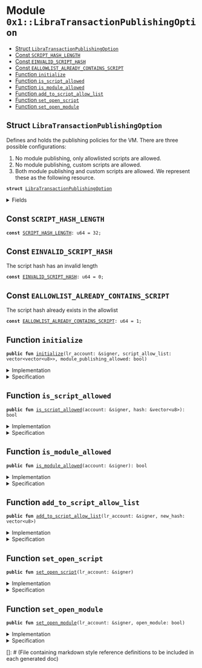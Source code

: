 
<a name="0x1_LibraTransactionPublishingOption"></a>

# Module `0x1::LibraTransactionPublishingOption`



-  [Struct <code><a href="LibraTransactionPublishingOption.md#0x1_LibraTransactionPublishingOption">LibraTransactionPublishingOption</a></code>](#0x1_LibraTransactionPublishingOption_LibraTransactionPublishingOption)
-  [Const <code><a href="LibraTransactionPublishingOption.md#0x1_LibraTransactionPublishingOption_SCRIPT_HASH_LENGTH">SCRIPT_HASH_LENGTH</a></code>](#0x1_LibraTransactionPublishingOption_SCRIPT_HASH_LENGTH)
-  [Const <code><a href="LibraTransactionPublishingOption.md#0x1_LibraTransactionPublishingOption_EINVALID_SCRIPT_HASH">EINVALID_SCRIPT_HASH</a></code>](#0x1_LibraTransactionPublishingOption_EINVALID_SCRIPT_HASH)
-  [Const <code><a href="LibraTransactionPublishingOption.md#0x1_LibraTransactionPublishingOption_EALLOWLIST_ALREADY_CONTAINS_SCRIPT">EALLOWLIST_ALREADY_CONTAINS_SCRIPT</a></code>](#0x1_LibraTransactionPublishingOption_EALLOWLIST_ALREADY_CONTAINS_SCRIPT)
-  [Function <code>initialize</code>](#0x1_LibraTransactionPublishingOption_initialize)
-  [Function <code>is_script_allowed</code>](#0x1_LibraTransactionPublishingOption_is_script_allowed)
-  [Function <code>is_module_allowed</code>](#0x1_LibraTransactionPublishingOption_is_module_allowed)
-  [Function <code>add_to_script_allow_list</code>](#0x1_LibraTransactionPublishingOption_add_to_script_allow_list)
-  [Function <code>set_open_script</code>](#0x1_LibraTransactionPublishingOption_set_open_script)
-  [Function <code>set_open_module</code>](#0x1_LibraTransactionPublishingOption_set_open_module)


<a name="0x1_LibraTransactionPublishingOption_LibraTransactionPublishingOption"></a>

## Struct `LibraTransactionPublishingOption`

Defines and holds the publishing policies for the VM. There are three possible configurations:
1. No module publishing, only allowlisted scripts are allowed.
2. No module publishing, custom scripts are allowed.
3. Both module publishing and custom scripts are allowed.
We represent these as the following resource.


<pre><code><b>struct</b> <a href="LibraTransactionPublishingOption.md#0x1_LibraTransactionPublishingOption">LibraTransactionPublishingOption</a>
</code></pre>



<details>
<summary>Fields</summary>


<dl>
<dt>
<code>script_allow_list: vector&lt;vector&lt;u8&gt;&gt;</code>
</dt>
<dd>

</dd>
<dt>
<code>module_publishing_allowed: bool</code>
</dt>
<dd>

</dd>
</dl>


</details>

<a name="0x1_LibraTransactionPublishingOption_SCRIPT_HASH_LENGTH"></a>

## Const `SCRIPT_HASH_LENGTH`



<pre><code><b>const</b> <a href="LibraTransactionPublishingOption.md#0x1_LibraTransactionPublishingOption_SCRIPT_HASH_LENGTH">SCRIPT_HASH_LENGTH</a>: u64 = 32;
</code></pre>



<a name="0x1_LibraTransactionPublishingOption_EINVALID_SCRIPT_HASH"></a>

## Const `EINVALID_SCRIPT_HASH`

The script hash has an invalid length


<pre><code><b>const</b> <a href="LibraTransactionPublishingOption.md#0x1_LibraTransactionPublishingOption_EINVALID_SCRIPT_HASH">EINVALID_SCRIPT_HASH</a>: u64 = 0;
</code></pre>



<a name="0x1_LibraTransactionPublishingOption_EALLOWLIST_ALREADY_CONTAINS_SCRIPT"></a>

## Const `EALLOWLIST_ALREADY_CONTAINS_SCRIPT`

The script hash already exists in the allowlist


<pre><code><b>const</b> <a href="LibraTransactionPublishingOption.md#0x1_LibraTransactionPublishingOption_EALLOWLIST_ALREADY_CONTAINS_SCRIPT">EALLOWLIST_ALREADY_CONTAINS_SCRIPT</a>: u64 = 1;
</code></pre>



<a name="0x1_LibraTransactionPublishingOption_initialize"></a>

## Function `initialize`



<pre><code><b>public</b> <b>fun</b> <a href="LibraTransactionPublishingOption.md#0x1_LibraTransactionPublishingOption_initialize">initialize</a>(lr_account: &signer, script_allow_list: vector&lt;vector&lt;u8&gt;&gt;, module_publishing_allowed: bool)
</code></pre>



<details>
<summary>Implementation</summary>


<pre><code><b>public</b> <b>fun</b> <a href="LibraTransactionPublishingOption.md#0x1_LibraTransactionPublishingOption_initialize">initialize</a>(
    lr_account: &signer,
    script_allow_list: vector&lt;vector&lt;u8&gt;&gt;,
    module_publishing_allowed: bool,
) {
    <a href="LibraTimestamp.md#0x1_LibraTimestamp_assert_genesis">LibraTimestamp::assert_genesis</a>();
    <a href="Roles.md#0x1_Roles_assert_libra_root">Roles::assert_libra_root</a>(lr_account);

    <a href="LibraConfig.md#0x1_LibraConfig_publish_new_config">LibraConfig::publish_new_config</a>(
        lr_account,
        <a href="LibraTransactionPublishingOption.md#0x1_LibraTransactionPublishingOption">LibraTransactionPublishingOption</a> {
            script_allow_list, module_publishing_allowed
        }
    );
}
</code></pre>



</details>

<details>
<summary>Specification</summary>


Must abort if the signer does not have the LibraRoot role [H10].


<pre><code><b>include</b> <a href="Roles.md#0x1_Roles_AbortsIfNotLibraRoot">Roles::AbortsIfNotLibraRoot</a>{account: lr_account};
<b>include</b> <a href="LibraTimestamp.md#0x1_LibraTimestamp_AbortsIfNotGenesis">LibraTimestamp::AbortsIfNotGenesis</a>;
<b>include</b> <a href="LibraConfig.md#0x1_LibraConfig_PublishNewConfigAbortsIf">LibraConfig::PublishNewConfigAbortsIf</a>&lt;<a href="LibraTransactionPublishingOption.md#0x1_LibraTransactionPublishingOption">LibraTransactionPublishingOption</a>&gt;;
<b>include</b> <a href="LibraConfig.md#0x1_LibraConfig_PublishNewConfigEnsures">LibraConfig::PublishNewConfigEnsures</a>&lt;<a href="LibraTransactionPublishingOption.md#0x1_LibraTransactionPublishingOption">LibraTransactionPublishingOption</a>&gt; {
    payload: <a href="LibraTransactionPublishingOption.md#0x1_LibraTransactionPublishingOption">LibraTransactionPublishingOption</a> {
        script_allow_list, module_publishing_allowed
    }};
</code></pre>



</details>

<a name="0x1_LibraTransactionPublishingOption_is_script_allowed"></a>

## Function `is_script_allowed`



<pre><code><b>public</b> <b>fun</b> <a href="LibraTransactionPublishingOption.md#0x1_LibraTransactionPublishingOption_is_script_allowed">is_script_allowed</a>(account: &signer, hash: &vector&lt;u8&gt;): bool
</code></pre>



<details>
<summary>Implementation</summary>


<pre><code><b>public</b> <b>fun</b> <a href="LibraTransactionPublishingOption.md#0x1_LibraTransactionPublishingOption_is_script_allowed">is_script_allowed</a>(account: &signer, hash: &vector&lt;u8&gt;): bool {
    <b>let</b> publish_option = <a href="LibraConfig.md#0x1_LibraConfig_get">LibraConfig::get</a>&lt;<a href="LibraTransactionPublishingOption.md#0x1_LibraTransactionPublishingOption">LibraTransactionPublishingOption</a>&gt;();

    <a href="Vector.md#0x1_Vector_is_empty">Vector::is_empty</a>(&publish_option.script_allow_list)
        || <a href="Vector.md#0x1_Vector_contains">Vector::contains</a>(&publish_option.script_allow_list, hash)
        || <a href="Roles.md#0x1_Roles_has_libra_root_role">Roles::has_libra_root_role</a>(account)
}
</code></pre>



</details>

<details>
<summary>Specification</summary>



<pre><code><b>include</b> <a href="LibraTransactionPublishingOption.md#0x1_LibraTransactionPublishingOption_AbortsIfNoTransactionPublishingOption">AbortsIfNoTransactionPublishingOption</a>;
</code></pre>




<a name="0x1_LibraTransactionPublishingOption_AbortsIfNoTransactionPublishingOption"></a>


<pre><code><b>schema</b> <a href="LibraTransactionPublishingOption.md#0x1_LibraTransactionPublishingOption_AbortsIfNoTransactionPublishingOption">AbortsIfNoTransactionPublishingOption</a> {
    <b>include</b> <a href="LibraTimestamp.md#0x1_LibraTimestamp_is_genesis">LibraTimestamp::is_genesis</a>() ==&gt; <a href="LibraConfig.md#0x1_LibraConfig_AbortsIfNotPublished">LibraConfig::AbortsIfNotPublished</a>&lt;<a href="LibraTransactionPublishingOption.md#0x1_LibraTransactionPublishingOption">LibraTransactionPublishingOption</a>&gt;{};
}
</code></pre>




<pre><code><b>invariant</b> [<b>global</b>] <a href="LibraTimestamp.md#0x1_LibraTimestamp_is_operating">LibraTimestamp::is_operating</a>() ==&gt;
    <a href="LibraConfig.md#0x1_LibraConfig_spec_is_published">LibraConfig::spec_is_published</a>&lt;<a href="LibraTransactionPublishingOption.md#0x1_LibraTransactionPublishingOption">LibraTransactionPublishingOption</a>&gt;();
</code></pre>



</details>

<a name="0x1_LibraTransactionPublishingOption_is_module_allowed"></a>

## Function `is_module_allowed`



<pre><code><b>public</b> <b>fun</b> <a href="LibraTransactionPublishingOption.md#0x1_LibraTransactionPublishingOption_is_module_allowed">is_module_allowed</a>(account: &signer): bool
</code></pre>



<details>
<summary>Implementation</summary>


<pre><code><b>public</b> <b>fun</b> <a href="LibraTransactionPublishingOption.md#0x1_LibraTransactionPublishingOption_is_module_allowed">is_module_allowed</a>(account: &signer): bool {
    <b>let</b> publish_option = <a href="LibraConfig.md#0x1_LibraConfig_get">LibraConfig::get</a>&lt;<a href="LibraTransactionPublishingOption.md#0x1_LibraTransactionPublishingOption">LibraTransactionPublishingOption</a>&gt;();

    publish_option.module_publishing_allowed || <a href="Roles.md#0x1_Roles_has_libra_root_role">Roles::has_libra_root_role</a>(account)
}
</code></pre>



</details>

<details>
<summary>Specification</summary>



<pre><code><b>include</b> <a href="LibraTransactionPublishingOption.md#0x1_LibraTransactionPublishingOption_AbortsIfNoTransactionPublishingOption">AbortsIfNoTransactionPublishingOption</a>;
</code></pre>



</details>

<a name="0x1_LibraTransactionPublishingOption_add_to_script_allow_list"></a>

## Function `add_to_script_allow_list`



<pre><code><b>public</b> <b>fun</b> <a href="LibraTransactionPublishingOption.md#0x1_LibraTransactionPublishingOption_add_to_script_allow_list">add_to_script_allow_list</a>(lr_account: &signer, new_hash: vector&lt;u8&gt;)
</code></pre>



<details>
<summary>Implementation</summary>


<pre><code><b>public</b> <b>fun</b> <a href="LibraTransactionPublishingOption.md#0x1_LibraTransactionPublishingOption_add_to_script_allow_list">add_to_script_allow_list</a>(lr_account: &signer, new_hash: vector&lt;u8&gt;) {
    <a href="Roles.md#0x1_Roles_assert_libra_root">Roles::assert_libra_root</a>(lr_account);

    <b>assert</b>(<a href="Vector.md#0x1_Vector_length">Vector::length</a>(&new_hash) == <a href="LibraTransactionPublishingOption.md#0x1_LibraTransactionPublishingOption_SCRIPT_HASH_LENGTH">SCRIPT_HASH_LENGTH</a>, <a href="Errors.md#0x1_Errors_invalid_argument">Errors::invalid_argument</a>(<a href="LibraTransactionPublishingOption.md#0x1_LibraTransactionPublishingOption_EINVALID_SCRIPT_HASH">EINVALID_SCRIPT_HASH</a>));

    <b>let</b> publish_option = <a href="LibraConfig.md#0x1_LibraConfig_get">LibraConfig::get</a>&lt;<a href="LibraTransactionPublishingOption.md#0x1_LibraTransactionPublishingOption">LibraTransactionPublishingOption</a>&gt;();
    <b>if</b> (<a href="Vector.md#0x1_Vector_contains">Vector::contains</a>(&publish_option.script_allow_list, &new_hash)) {
          <b>abort</b> <a href="Errors.md#0x1_Errors_invalid_argument">Errors::invalid_argument</a>(<a href="LibraTransactionPublishingOption.md#0x1_LibraTransactionPublishingOption_EALLOWLIST_ALREADY_CONTAINS_SCRIPT">EALLOWLIST_ALREADY_CONTAINS_SCRIPT</a>)
    };
    <a href="Vector.md#0x1_Vector_push_back">Vector::push_back</a>(&<b>mut</b> publish_option.script_allow_list, new_hash);

    <a href="LibraConfig.md#0x1_LibraConfig_set">LibraConfig::set</a>&lt;<a href="LibraTransactionPublishingOption.md#0x1_LibraTransactionPublishingOption">LibraTransactionPublishingOption</a>&gt;(lr_account, publish_option);
}
</code></pre>



</details>

<details>
<summary>Specification</summary>



<pre><code><b>pragma</b> aborts_if_is_partial = <b>true</b>;
</code></pre>


Must abort if the signer does not have the LibraRoot role [H10].


<pre><code><b>include</b> <a href="Roles.md#0x1_Roles_AbortsIfNotLibraRoot">Roles::AbortsIfNotLibraRoot</a>{account: lr_account};
<b>aborts_with</b> <a href="Errors.md#0x1_Errors_INVALID_STATE">Errors::INVALID_STATE</a>, <a href="Errors.md#0x1_Errors_INVALID_ARGUMENT">Errors::INVALID_ARGUMENT</a>, <a href="Errors.md#0x1_Errors_REQUIRES_CAPABILITY">Errors::REQUIRES_CAPABILITY</a>, <a href="Errors.md#0x1_Errors_NOT_PUBLISHED">Errors::NOT_PUBLISHED</a>;
</code></pre>



</details>

<a name="0x1_LibraTransactionPublishingOption_set_open_script"></a>

## Function `set_open_script`



<pre><code><b>public</b> <b>fun</b> <a href="LibraTransactionPublishingOption.md#0x1_LibraTransactionPublishingOption_set_open_script">set_open_script</a>(lr_account: &signer)
</code></pre>



<details>
<summary>Implementation</summary>


<pre><code><b>public</b> <b>fun</b> <a href="LibraTransactionPublishingOption.md#0x1_LibraTransactionPublishingOption_set_open_script">set_open_script</a>(lr_account: &signer) {
    <a href="Roles.md#0x1_Roles_assert_libra_root">Roles::assert_libra_root</a>(lr_account);
    <b>let</b> publish_option = <a href="LibraConfig.md#0x1_LibraConfig_get">LibraConfig::get</a>&lt;<a href="LibraTransactionPublishingOption.md#0x1_LibraTransactionPublishingOption">LibraTransactionPublishingOption</a>&gt;();

    publish_option.script_allow_list = <a href="Vector.md#0x1_Vector_empty">Vector::empty</a>();
    <a href="LibraConfig.md#0x1_LibraConfig_set">LibraConfig::set</a>&lt;<a href="LibraTransactionPublishingOption.md#0x1_LibraTransactionPublishingOption">LibraTransactionPublishingOption</a>&gt;(lr_account, publish_option);
}
</code></pre>



</details>

<details>
<summary>Specification</summary>



<pre><code><b>pragma</b> aborts_if_is_partial = <b>true</b>;
</code></pre>


Must abort if the signer does not have the LibraRoot role [H10].


<pre><code><b>include</b> <a href="Roles.md#0x1_Roles_AbortsIfNotLibraRoot">Roles::AbortsIfNotLibraRoot</a>{account: lr_account};
<b>aborts_with</b> <a href="Errors.md#0x1_Errors_INVALID_STATE">Errors::INVALID_STATE</a>, <a href="Errors.md#0x1_Errors_INVALID_ARGUMENT">Errors::INVALID_ARGUMENT</a>, <a href="Errors.md#0x1_Errors_REQUIRES_CAPABILITY">Errors::REQUIRES_CAPABILITY</a>, <a href="Errors.md#0x1_Errors_NOT_PUBLISHED">Errors::NOT_PUBLISHED</a>;
</code></pre>



</details>

<a name="0x1_LibraTransactionPublishingOption_set_open_module"></a>

## Function `set_open_module`



<pre><code><b>public</b> <b>fun</b> <a href="LibraTransactionPublishingOption.md#0x1_LibraTransactionPublishingOption_set_open_module">set_open_module</a>(lr_account: &signer, open_module: bool)
</code></pre>



<details>
<summary>Implementation</summary>


<pre><code><b>public</b> <b>fun</b> <a href="LibraTransactionPublishingOption.md#0x1_LibraTransactionPublishingOption_set_open_module">set_open_module</a>(lr_account: &signer, open_module: bool) {
    <a href="Roles.md#0x1_Roles_assert_libra_root">Roles::assert_libra_root</a>(lr_account);

    <b>let</b> publish_option = <a href="LibraConfig.md#0x1_LibraConfig_get">LibraConfig::get</a>&lt;<a href="LibraTransactionPublishingOption.md#0x1_LibraTransactionPublishingOption">LibraTransactionPublishingOption</a>&gt;();

    publish_option.module_publishing_allowed = open_module;
    <a href="LibraConfig.md#0x1_LibraConfig_set">LibraConfig::set</a>&lt;<a href="LibraTransactionPublishingOption.md#0x1_LibraTransactionPublishingOption">LibraTransactionPublishingOption</a>&gt;(lr_account, publish_option);
}
</code></pre>



</details>

<details>
<summary>Specification</summary>



<pre><code><b>pragma</b> aborts_if_is_partial = <b>true</b>;
</code></pre>


Must abort if the signer does not have the LibraRoot role [H10].


<pre><code><b>include</b> <a href="Roles.md#0x1_Roles_AbortsIfNotLibraRoot">Roles::AbortsIfNotLibraRoot</a>{account: lr_account};
<b>aborts_with</b> <a href="Errors.md#0x1_Errors_INVALID_STATE">Errors::INVALID_STATE</a>, <a href="Errors.md#0x1_Errors_INVALID_ARGUMENT">Errors::INVALID_ARGUMENT</a>, <a href="Errors.md#0x1_Errors_REQUIRES_CAPABILITY">Errors::REQUIRES_CAPABILITY</a>, <a href="Errors.md#0x1_Errors_NOT_PUBLISHED">Errors::NOT_PUBLISHED</a>;
</code></pre>


Only add_to_script_allow_list, set_open_script, and set_open_module can modify the
LibraTransactionPublishingOption config [H10]


<a name="0x1_LibraTransactionPublishingOption_LibraVersionRemainsSame"></a>


<pre><code><b>schema</b> <a href="LibraTransactionPublishingOption.md#0x1_LibraTransactionPublishingOption_LibraVersionRemainsSame">LibraVersionRemainsSame</a> {
    <b>ensures</b> <b>old</b>(<a href="LibraConfig.md#0x1_LibraConfig_spec_is_published">LibraConfig::spec_is_published</a>&lt;<a href="LibraTransactionPublishingOption.md#0x1_LibraTransactionPublishingOption">LibraTransactionPublishingOption</a>&gt;()) ==&gt;
        <b>global</b>&lt;<a href="LibraConfig.md#0x1_LibraConfig">LibraConfig</a>&lt;<a href="LibraTransactionPublishingOption.md#0x1_LibraTransactionPublishingOption">LibraTransactionPublishingOption</a>&gt;&gt;(<a href="CoreAddresses.md#0x1_CoreAddresses_LIBRA_ROOT_ADDRESS">CoreAddresses::LIBRA_ROOT_ADDRESS</a>()) ==
            <b>old</b>(<b>global</b>&lt;<a href="LibraConfig.md#0x1_LibraConfig">LibraConfig</a>&lt;<a href="LibraTransactionPublishingOption.md#0x1_LibraTransactionPublishingOption">LibraTransactionPublishingOption</a>&gt;&gt;(<a href="CoreAddresses.md#0x1_CoreAddresses_LIBRA_ROOT_ADDRESS">CoreAddresses::LIBRA_ROOT_ADDRESS</a>()));
}
</code></pre>




<pre><code><b>apply</b> <a href="LibraTransactionPublishingOption.md#0x1_LibraTransactionPublishingOption_LibraVersionRemainsSame">LibraVersionRemainsSame</a> <b>to</b> * <b>except</b> add_to_script_allow_list, set_open_script, set_open_module;
</code></pre>




<a name="0x1_LibraTransactionPublishingOption_spec_is_script_allowed"></a>


<pre><code><b>define</b> <a href="LibraTransactionPublishingOption.md#0x1_LibraTransactionPublishingOption_spec_is_script_allowed">spec_is_script_allowed</a>(account: signer, hash: vector&lt;u8&gt;): bool {
    <b>let</b> publish_option = <a href="LibraConfig.md#0x1_LibraConfig_spec_get_config">LibraConfig::spec_get_config</a>&lt;<a href="LibraTransactionPublishingOption.md#0x1_LibraTransactionPublishingOption">LibraTransactionPublishingOption</a>&gt;();
    <a href="Vector.md#0x1_Vector_is_empty">Vector::is_empty</a>(publish_option.script_allow_list)
        || <a href="Vector.md#0x1_Vector_spec_contains">Vector::spec_contains</a>(publish_option.script_allow_list, hash)
        || <a href="Roles.md#0x1_Roles_has_libra_root_role">Roles::has_libra_root_role</a>(account)
}
<a name="0x1_LibraTransactionPublishingOption_spec_is_module_allowed"></a>
<b>define</b> <a href="LibraTransactionPublishingOption.md#0x1_LibraTransactionPublishingOption_spec_is_module_allowed">spec_is_module_allowed</a>(account: signer): bool {
    <b>let</b> publish_option = <a href="LibraConfig.md#0x1_LibraConfig_spec_get_config">LibraConfig::spec_get_config</a>&lt;<a href="LibraTransactionPublishingOption.md#0x1_LibraTransactionPublishingOption">LibraTransactionPublishingOption</a>&gt;();
    publish_option.module_publishing_allowed || <a href="Roles.md#0x1_Roles_has_libra_root_role">Roles::has_libra_root_role</a>(account)
}
</code></pre>



</details>

[]: # (File containing markdown style reference definitions to be included in each generated doc)
